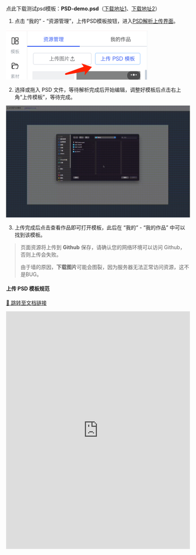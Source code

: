 
点此下载测试psd模板：**PSD-demo.psd**（[下载地址1](/PSD-demo.psd)、[下载地址2](https://fastly.jsdelivr.net/gh/palxiao/xp-docs@main/docs/PSD-demo.psd)）

1. 点击 “我的” - “资源管理”，上传PSD模板按钮，进入[PSD解析上传界面](https://design.palxp.com/psd)。

![](../images/2023-7-16-1689515020743.png)

2. 选择或拖入 PSD 文件，等待解析完成后开始编辑，调整好模板后点击右上角“上传模板”，等待完成。

![](../images/2023-7-16-1689516051326.gif)

3. 上传完成后点击查看作品即可打开模板，此后在 “我的” - “我的作品” 中可以找到该模板。


> 页面资源将上传到 **Github** 保存，请确认您的网络环境可以访问 Github，否则上传会失败。
> 
> 由于墙的原因，**下载图片**可能会图裂，因为服务器无法正常访问资源，这不是BUG。

#### 上传 PSD 模板规范

[🔗 跳转至文档链接](https://www.kdocs.cn/l/clmBsIkhve8d)

<iframe height=650 width=100% src="https://www.kdocs.cn/l/clmBsIkhve8d" frameborder=0 allowfullscreen />